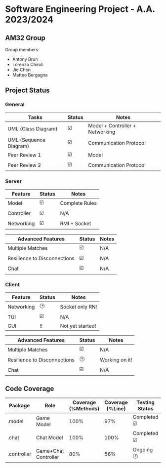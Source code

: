 # Software Engineering Project - A.A. 2023/2024

## AM32 Group

Group members:

- Antony Brun
- Lorenzo Chiroli
- Jie Chen
- Matteo Bergagna

## Project Status

### General

| Tasks                  | Status | Notes                           |
|------------------------|--------|---------------------------------|
| UML (Class Diagram)    | ☑️     | Model + Controller + Networking |
| UML (Sequence Diagram) | ☑️     | Communication Protocol          |
| Peer Review 1          | ☑️     | Model                           |
| Peer Review 2          | ☑️     | Communication Protocol          |

### Server

| Feature    | Status | Notes          |
|------------|--------|----------------|
| Model      | ☑️     | Complete Rules |
| Controller | ☑️     | N/A            |
| Networking | ☑️     | RMI + Socket   |

| Advanced Features            | Status | Notes                 |
|------------------------------|--------|-----------------------|
| Multiple Matches             | ☑️     | N/A                   |
| Resilience to Disconnections | ☑️     | N/A                   |
| Chat                         | ☑️     | N/A                   |

### Client

| Feature    | Status | Notes            |
|------------|--------|------------------|
| Networking | 🕑     | Socket only RN!  |
| TUI        | ☑️     | N/A              |
| GUI        | ‼️     | Not yet started! |

| Advanced Features            | Status | Notes          |
|------------------------------|--------|----------------|
| Multiple Matches             | ☑️     | N/A            |
| Resilience to Disconnections | 🕑     | Working on it! |
| Chat                         | ☑️     | N/A            |

## Code Coverage

| Package     | Role                 | Coverage (%Methods) | Coverage (%Line) | Testing Status |
|-------------|----------------------|---------------------|------------------|----------------|
| .model      | Game Model           | 100%                | 97%              | Completed ☑️   |
| .chat       | Chat Model           | 100%                | 100%             | Completed ☑️   |
| .controller | Game+Chat Controller | 80%                 | 56%              | Ongoing 🕑     |
